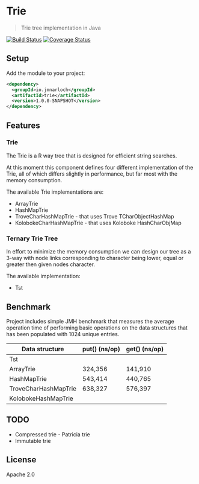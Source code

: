 # Trie

> Trie tree implementation in Java

[![Build Status](https://travis-ci.org/jmnarloch/trie.svg?branch=master)](https://travis-ci.org/jmnarloch/trie)
[![Coverage Status](https://coveralls.io/repos/jmnarloch/trie/badge.svg?branch=master&service=github)](https://coveralls.io/github/jmnarloch/trie?branch=master)

## Setup

Add the module to your project:

```xml
<dependency>
  <groupId>io.jmnarloch</groupId>
  <artifactId>trie</artifactId>
  <version>1.0.0-SNAPSHOT</version>
</dependency>
```

## Features

### Trie

The Trie is a R way tree that is designed for efficient string searches.

At this moment this component defines four different implementation of the Trie, all of which differs slightly
in performance, but far most with the memory consumption.

The available Trie implementations are:

* ArrayTrie
* HashMapTrie
* TroveCharHashMapTrie - that uses Trove TCharObjectHashMap
* KolobokeCharHashMapTrie - that uses Koloboke HashCharObjMap

### Ternary Trie Tree

In effort to minimize the memory consumption we can design our tree as a 3-way with node links corresponding to character
being lower, equal or greater then given nodes character.

The available implementation:

* Tst

## Benchmark

Project includes simple JMH benchmark that measures the average operation time of performing basic operations on the
data structures that has been populated with 1024 unique entries.

| Data structure       | put() (ns/op) | get() (ns/op) |
|----------------------|---------------|---------------|
| Tst                  |               |               |
| ArrayTrie            |    324,356    |    141,910    |
| HashMapTrie          |    543,414    |    440,765    |
| TroveCharHashMapTrie |    638,327    |    576,397    |
| KolobokeHashMapTrie  |               |               |

## TODO

* Compressed trie - Patricia trie
* Immutable trie

## License

Apache 2.0